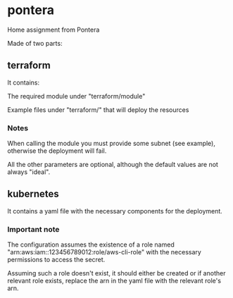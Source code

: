 # pontera
Home assignment from Pontera

Made of two parts:

## terraform
It contains:

The required module under "terraform/module"

Example files under "terraform/" that will deploy the resources

### Notes
When calling the module you must provide some subnet (see example), otherwise the deployment will fail. 

All the other parameters are optional, although the default values are not always "ideal".

## kubernetes
It contains a yaml file with the necessary components for the deployment.

### Important note
The configuration assumes the existence of a role named "arn:aws:iam::123456789012:role/aws-cli-role" with the necessary permissions to access the secret.

Assuming such a role doesn't exist, it should either be created or if another relevant role exists, replace the arn in the yaml file with the relevant role's arn.
